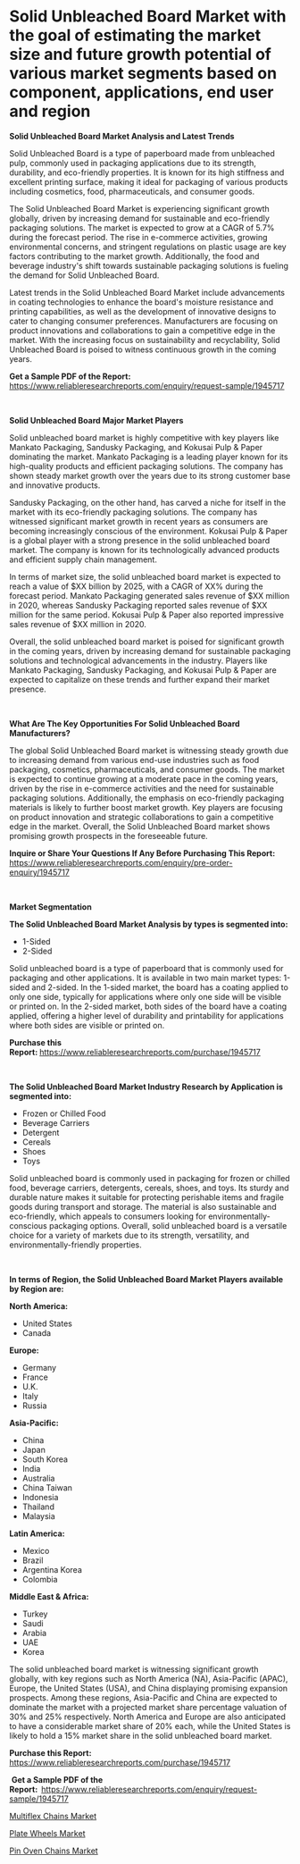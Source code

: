<p><h1>Solid Unbleached Board Market with the goal of estimating the market size and future growth potential of various market segments based on component, applications, end user and region</h1></p><p><strong>Solid Unbleached Board Market Analysis and Latest Trends</strong></p>
<p><p>Solid Unbleached Board is a type of paperboard made from unbleached pulp, commonly used in packaging applications due to its strength, durability, and eco-friendly properties. It is known for its high stiffness and excellent printing surface, making it ideal for packaging of various products including cosmetics, food, pharmaceuticals, and consumer goods.</p><p>The Solid Unbleached Board Market is experiencing significant growth globally, driven by increasing demand for sustainable and eco-friendly packaging solutions. The market is expected to grow at a CAGR of 5.7% during the forecast period. The rise in e-commerce activities, growing environmental concerns, and stringent regulations on plastic usage are key factors contributing to the market growth. Additionally, the food and beverage industry's shift towards sustainable packaging solutions is fueling the demand for Solid Unbleached Board.</p><p>Latest trends in the Solid Unbleached Board Market include advancements in coating technologies to enhance the board's moisture resistance and printing capabilities, as well as the development of innovative designs to cater to changing consumer preferences. Manufacturers are focusing on product innovations and collaborations to gain a competitive edge in the market. With the increasing focus on sustainability and recyclability, Solid Unbleached Board is poised to witness continuous growth in the coming years.</p></p>
<p><strong>Get a Sample PDF of the Report:&nbsp;</strong> <a href="https://www.reliableresearchreports.com/enquiry/request-sample/1945717">https://www.reliableresearchreports.com/enquiry/request-sample/1945717</a></p>
<p>&nbsp;</p>
<p><strong>Solid Unbleached Board Major Market Players</strong></p>
<p><p>Solid unbleached board market is highly competitive with key players like Mankato Packaging, Sandusky Packaging, and Kokusai Pulp & Paper dominating the market. Mankato Packaging is a leading player known for its high-quality products and efficient packaging solutions. The company has shown steady market growth over the years due to its strong customer base and innovative products.</p><p>Sandusky Packaging, on the other hand, has carved a niche for itself in the market with its eco-friendly packaging solutions. The company has witnessed significant market growth in recent years as consumers are becoming increasingly conscious of the environment. Kokusai Pulp & Paper is a global player with a strong presence in the solid unbleached board market. The company is known for its technologically advanced products and efficient supply chain management.</p><p>In terms of market size, the solid unbleached board market is expected to reach a value of $XX billion by 2025, with a CAGR of XX% during the forecast period. Mankato Packaging generated sales revenue of $XX million in 2020, whereas Sandusky Packaging reported sales revenue of $XX million for the same period. Kokusai Pulp & Paper also reported impressive sales revenue of $XX million in 2020. </p><p>Overall, the solid unbleached board market is poised for significant growth in the coming years, driven by increasing demand for sustainable packaging solutions and technological advancements in the industry. Players like Mankato Packaging, Sandusky Packaging, and Kokusai Pulp & Paper are expected to capitalize on these trends and further expand their market presence.</p></p>
<p>&nbsp;</p>
<p><strong>What Are The Key Opportunities For Solid Unbleached Board Manufacturers?</strong></p>
<p><p>The global Solid Unbleached Board market is witnessing steady growth due to increasing demand from various end-use industries such as food packaging, cosmetics, pharmaceuticals, and consumer goods. The market is expected to continue growing at a moderate pace in the coming years, driven by the rise in e-commerce activities and the need for sustainable packaging solutions. Additionally, the emphasis on eco-friendly packaging materials is likely to further boost market growth. Key players are focusing on product innovation and strategic collaborations to gain a competitive edge in the market. Overall, the Solid Unbleached Board market shows promising growth prospects in the foreseeable future.</p></p>
<p><strong>Inquire or Share Your Questions If Any Before Purchasing This Report:</strong> <a href="https://www.reliableresearchreports.com/enquiry/pre-order-enquiry/1945717">https://www.reliableresearchreports.com/enquiry/pre-order-enquiry/1945717</a></p>
<p>&nbsp;</p>
<p><strong>Market Segmentation</strong></p>
<p><strong>The Solid Unbleached Board Market Analysis by types is segmented into:</strong></p>
<p><ul><li>1-Sided</li><li>2-Sided</li></ul></p>
<p><p>Solid unbleached board is a type of paperboard that is commonly used for packaging and other applications. It is available in two main market types: 1-sided and 2-sided. In the 1-sided market, the board has a coating applied to only one side, typically for applications where only one side will be visible or printed on. In the 2-sided market, both sides of the board have a coating applied, offering a higher level of durability and printability for applications where both sides are visible or printed on.</p></p>
<p><strong>Purchase this Report:&nbsp;</strong><a href="https://www.reliableresearchreports.com/purchase/1945717">https://www.reliableresearchreports.com/purchase/1945717</a></p>
<p>&nbsp;</p>
<p><strong>The Solid Unbleached Board Market Industry Research by Application is segmented into:</strong></p>
<p><ul><li>Frozen or Chilled Food</li><li>Beverage Carriers</li><li>Detergent</li><li>Cereals</li><li>Shoes</li><li>Toys</li></ul></p>
<p><p>Solid unbleached board is commonly used in packaging for frozen or chilled food, beverage carriers, detergents, cereals, shoes, and toys. Its sturdy and durable nature makes it suitable for protecting perishable items and fragile goods during transport and storage. The material is also sustainable and eco-friendly, which appeals to consumers looking for environmentally-conscious packaging options. Overall, solid unbleached board is a versatile choice for a variety of markets due to its strength, versatility, and environmentally-friendly properties.</p></p>
<p>&nbsp;</p>
<p><strong>In terms of Region, the Solid Unbleached Board Market Players available by Region are:</strong></p>
<p>
    <p> <strong> North America: </strong>
        <ul>
            <li>United States</li>
            <li>Canada</li>
        </ul>
        </p> 
    <p> <strong> Europe: </strong>
        <ul>
            <li>Germany</li>
            <li>France</li>
            <li>U.K.</li>
            <li>Italy</li>
            <li>Russia</li>
        </ul>
        </p> 
    <p> <strong> Asia-Pacific: </strong>
        <ul>
            <li>China</li>
            <li>Japan</li>
            <li>South Korea</li>
            <li>India</li>
            <li>Australia</li>
            <li>China Taiwan</li>
            <li>Indonesia</li>
            <li>Thailand</li>
            <li>Malaysia</li>
        </ul>
        </p> 
    <p> <strong> Latin America: </strong>
        <ul>
            <li>Mexico</li>
            <li>Brazil</li>
            <li>Argentina Korea</li>
            <li>Colombia</li>
        </ul>
        </p> 
    <p> <strong> Middle East & Africa: </strong>
        <ul>
            <li>Turkey</li>
            <li>Saudi</li>
            <li>Arabia</li>
            <li>UAE</li>
            <li>Korea</li>
        </ul>
    </p>
    </p>
<p><p>The solid unbleached board market is witnessing significant growth globally, with key regions such as North America (NA), Asia-Pacific (APAC), Europe, the United States (USA), and China displaying promising expansion prospects. Among these regions, Asia-Pacific and China are expected to dominate the market with a projected market share percentage valuation of 30% and 25% respectively. North America and Europe are also anticipated to have a considerable market share of 20% each, while the United States is likely to hold a 15% market share in the solid unbleached board market.</p></p>
<p><strong>Purchase this Report: </strong><a href="https://www.reliableresearchreports.com/purchase/1945717">https://www.reliableresearchreports.com/purchase/1945717</a></p>
<p>&nbsp;<strong>Get a Sample PDF of the Report:&nbsp;&nbsp;</strong><a href="https://www.reliableresearchreports.com/enquiry/request-sample/1945717">https://www.reliableresearchreports.com/enquiry/request-sample/1945717</a></p>
<p><strong></strong></p>
<p><p><a href="https://view.publitas.com/reportprime-1/multiflex-chains-market-research-report-the-key-to-successful-business-strategy-forecasted-for-period-from-2023-2030/">Multiflex Chains Market</a></p><p><a href="https://view.publitas.com/reportprime-1/plate-wheels-market-size-reflecting-a-forecast-till-2030-market-by-type-by-application-and-by-geography/">Plate Wheels Market</a></p><p><a href="https://view.publitas.com/reportprime-1/pin-oven-chains-market-size-focuses-on-market-dynamics-in-depth-analysis-and-future-projections-of-its-market-forecasted-for-period-from-2023-to-2030/">Pin Oven Chains Market</a></p></p>